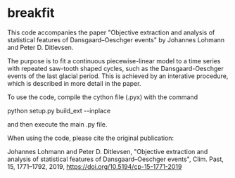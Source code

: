 # breakfit

This code accompanies the paper "Objective extraction and analysis of statistical features of Dansgaard–Oeschger events" by Johannes Lohmann and Peter D. Ditlevsen.

The purpose is to fit a continuous piecewise-linear model to a time series with repeated saw-tooth shaped cycles, such as the Dansgaard-Oeschger events of the last glacial period.
This is achieved by an interative procedure, which is described in more detail in the paper. 

To use the code, compile the cython file (.pyx) with the command

python setup.py build_ext --inplace

and then execute the main .py file.

When using the code, please cite the original publication:

Johannes Lohmann and Peter D. Ditlevsen, "Objective extraction and analysis of statistical features of Dansgaard–Oeschger events",
Clim. Past, 15, 1771–1792, 2019,
https://doi.org/10.5194/cp-15-1771-2019
